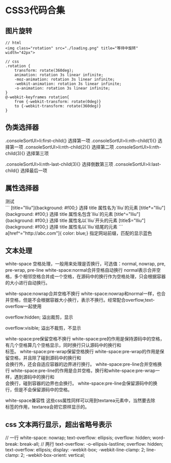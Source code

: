# CSS3代码合集

## 图片旋转
```
// html
<img class="rotation" src="./loading.png" title="等待中旋转" width="42px">

// css
.rotation {
    transform: rotate(360deg);
    animation: rotation 3s linear infinite;
    -moz-animation: rotation 3s linear infinite;
    -webkit-animation: rotation 3s linear infinite;
    -o-animation: rotation 3s linear infinite;
}
@-webkit-keyframes rotation{
    from {-webkit-transform: rotate(0deg)}
    to {-webkit-transform: rotate(360deg)}
}
```

## 伪类选择器
.consoleSortUl>li:first-child{} 选择第一项
.consoleSortUl>li:nth-child(1){} 选择第一项
.consoleSortUl>li:nth-child(2){} 选择第二项
.consoleSortUl>li:nth-child(3){} 选择第三项

.consoleSortUl>li:nth-last-child(3){} 选择倒数第三项
.consoleSortUl>li:last-child{} 选择最后一项

## 属性选择器
<div title="lliu">测试</div>
```
[title="lliu"]{background: #f00;}  选择 title 属性名为`lliu`的元素
[title*="lliu"]{background: #f00;} 选择 title 属性名包含`lliu`的元素
[title^="lliu"]{background: #f00;} 选择 title 属性名以`lliu`开头的元素
[title$="lliu"]{background: #f00;} 选择 title 属性名以`lliu`结尾的元素
```
a[href^="http://abc.com"]{ color: blue;} 指定网站前缀，匹配的显示蓝色

## 文本处理
white-space 空格处理，一般用来处理是否换行，可选值：normal, nowrap, pre, pre-wrap, pre-line
white-space:normal合并空格自动换行
normal表示合并空格，多个相邻空格合并成一个空格，在源码中的换行作为空格处理，只会根据容器的大小进行自动换行。

white-space:nowrap合并空格不换行
white-space:nowrap和normal一样，也合并空格，但是不会根据容器大小换行，表示不换行。经常配合overflow,text-overflow一起使用

overflow:hidden;  溢出裁剪，显示

overflow:visible;  溢出不裁剪，不显示

white-space:pre保留空格不换行
white-space:pre的作用是保持源码中的空格，有几个空格算几个空格显示，同时换行只认源码中的换行和<br/>标签。
white-space:pre-wrap保留空格换行
white-space:pre-wrap的作用是保留空格，并且除了碰到源码中的换行和<br/>会换行外，还会自适应容器的边界进行换行。
white-space:pre-line合并空格换行
white-space:pre-line的作用是合并空格，换行和white-space:pre-wrap一样，遇到源码中的换行和<br/>会换行，碰到容器的边界也会换行。
white-space:pre-line会保留源码中的换行，但是不会保留源码中的空格。

white-space兼容性
这些css属性同样可以用到textarea元素中，当然要去除<br/>标签的作用，textarea会把它原样显示的。

## css 文本两行显示，超出省略号表示
// 一行
white-space: nowrap;
text-overflow: ellipsis;
overflow: hidden;
word-break: break-all;
// 两行
text-overflow: -o-ellipsis-lastline;
overflow: hidden;
text-overflow: ellipsis;
display: -webkit-box;
-webkit-line-clamp: 2;
line-clamp: 2;
-webkit-box-orient: vertical;
